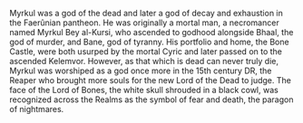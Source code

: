Myrkul was a god of the dead and later a god of decay and exhaustion in the Faerûnian pantheon. He was originally a mortal man, a necromancer named Myrkul Bey al-Kursi, who ascended to godhood alongside Bhaal, the god of murder, and Bane, god of tyranny. His portfolio and home, the Bone Castle, were both usurped by the mortal Cyric and later passed on to the ascended Kelemvor. However, as that which is dead can never truly die, Myrkul was worshiped as a god once more in the 15th century DR, the Reaper who brought more souls for the new Lord of the Dead to judge. The face of the Lord of Bones, the white skull shrouded in a black cowl, was recognized across the Realms as the symbol of fear and death, the paragon of nightmares.
